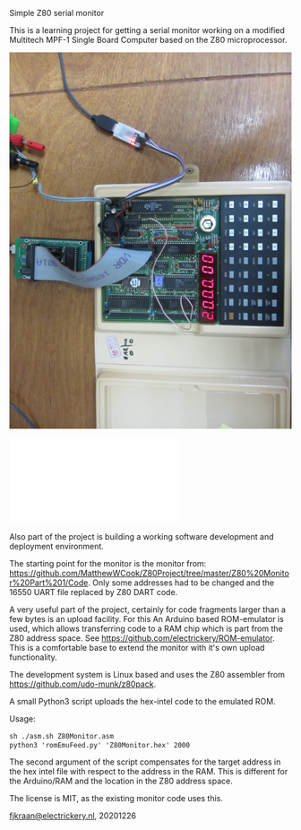 Simple Z80 serial monitor

This is a learning project for getting a serial monitor working on a modified Multitech MPF-1 Single Board Computer
based on the Z80 microprocessor. 

![Development setup including MPF-1B with Z80 DART modification, ROMEmu in U7 ROM socket, pl2303 serial-USB converter.](MPF1DevSetup.jpg)

![Modification of the MPF-1(B)](./MPF-Z80DART.pdf)

Also part of the project is building a working software development and deployment environment.

The starting point for the monitor is the monitor from: https://github.com/MatthewWCook/Z80Project/tree/master/Z80%20Monitor%20Part%201/Code. Only some addresses had to be changed and the 16550 UART file replaced by Z80 DART code.

A very useful part of the project, certainly for code fragments larger than a few bytes is an upload facility. For this
An Arduino based ROM-emulator is used, which allows transferring code to a RAM chip which is part from the Z80 address
space. See https://github.com/electrickery/ROM-emulator. This is a comfortable base to extend the monitor with it's own upload functionality.

The development system is Linux based and uses the Z80 assembler from https://github.com/udo-munk/z80pack.

A small Python3 script uploads the hex-intel code to the emulated ROM.

Usage:

	sh ./asm.sh Z80Monitor.asm
	python3 'romEmuFeed.py' 'Z80Monitor.hex' 2000

The second argument of the script compensates for the target address in the hex intel file with respect to the address
in the RAM. This is different for the Arduino/RAM and the location in the Z80 address space.

The license is MIT, as the existing monitor code uses this.

fjkraan@electrickery.nl, 20201226
